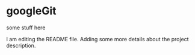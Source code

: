 # googleGit

some stuff here

I am editing the README file. Adding some more details about the project description.

